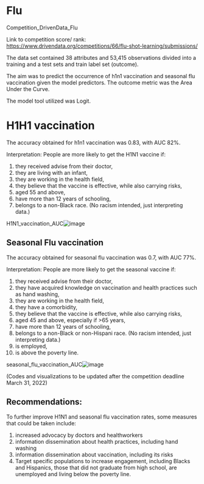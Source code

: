 # Flu
Competition_DrivenData_Flu

Link to competition score/ rank:  https://www.drivendata.org/competitions/66/flu-shot-learning/submissions/

The data set contained 38 attributes and 53,415 observations divided into a training and a test sets and train label set (outcome).  

The aim was to predict the occurrence of h1n1 vaccination and seasonal flu vaccination given the model predictors.  The outcome metric was the Area Under the Curve.

The model tool utilized was Logit.  

# H1H1 vaccination


The accuracy obtained for h1n1 vaccination was 0.83, with AUC 82%.  


Interpretation:  People are more likely to get the H1N1 vaccine if:

1.  they received advise from their doctor,
2.  they are living with an infant, 
3.  they are working in the health field,
4.  they believe that the vaccine is effective, while also carrying risks,
5.  aged 55 and above,
6.  have more than 12 years of schooling,
7.  belongs to a non-Black race.  (No racism intended, just interpreting data.) 

H1N1_vaccination_AUC![image](https://user-images.githubusercontent.com/71532604/116790852-a07ec680-aa84-11eb-9c69-57ce49e13769.png)


## Seasonal Flu vaccination


The accuracy obtained for seasonal flu vaccination was 0.7, with AUC 77%.  


Interpretation:  People are more likely to get the seasonal vaccine if:

1.  they received advise from their doctor,
2.  they have acquired knowledge on vaccination and health practices such as hand washing,
3.  they are working in the health field,
4.  they have a comorbidity,
5.  they believe that the vaccine is effective, while also carrying risks,
6.  aged 45 and above, especially if >65 years,
7.  have more than 12 years of schooling,
8.  belongs to a non-Black or non-Hispani race.  (No racism intended, just interpreting data.)
9.  is employed,
10. is above the poverty line.


seasonal_flu_vaccination_AUC![image](https://user-images.githubusercontent.com/71532604/116790812-539af000-aa84-11eb-9594-d3a262d6642b.png)

(Codes and visualizations to be updated after the competition deadline March 31, 2022)


## Recommendations:

To further improve H1N1 and seasonal flu vaccination rates, some measures that could be taken include:

1.  increased advocacy by doctors and healthworkers
2.  information dissemination about health practices, including hand washing
3.  information dissemination about vaccination, including its risks
4.  Target specific populations to increase engagement, including Blacks and Hispanics, those that did not graduate from high school, are unemployed and living below the poverty line.

